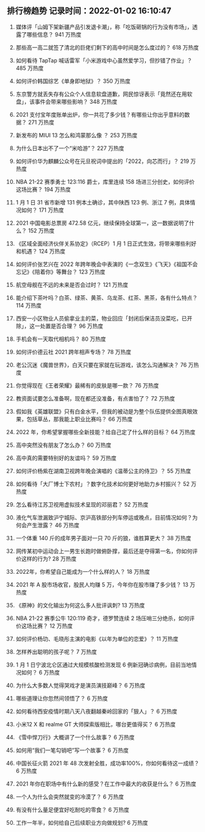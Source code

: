 
## 排行榜趋势 记录时间：2022-01-02 16:10:47
  
  1. 媒体评「山姆下架新疆产品引发退卡潮」，称「吃饭砸锅的行为没有市场」，透露了哪些信息？ 941 万热度
    
  2. 那些高一高二就签了清北的巨佬们剩下的高中时间是怎么度过的？ 618 万热度
    
  3. 如何看待 TapTap 喊话雷军「小米游戏中心虽然爱学习，但抄错了作业」？ 485 万热度
    
  4. 如何评价韩国综艺《单身即地狱》？ 350 万热度
    
  5. 东京警方就丢失存有公众个人信息软盘道歉，网民惊讶表示「竟然还在用软盘」，该事件会带来哪些影响？ 348 万热度
    
  6. 2021 支付宝年度账单出炉，你一共花了多少钱？有哪些让你出乎意料的数据？ 271 万热度
    
  7. 新发布的 MIUI 13 怎么和鸿蒙那么像 ？ 253 万热度
    
  8. 为什么日本出不了一个“米哈游”？ 227 万热度
    
  9. 如何评价华为麒麟公众号在元旦祝词中提出的「2022，向芯而行」？ 219 万热度
    
  10. NBA 21-22 赛季勇士 123:116 爵士，库里连续 158 场进三分创史，如何评价这场比赛？ 194 万热度
    
  11. 1 月 1 日 31 省市新增 131 例本土确诊，其中陕西 123 例、浙江 7 例，具体情况如何？ 171 万热度
    
  12. 2021 中国电影总票房 472.58 亿元，继续保持全球第一，这一数据说明了什么？ 152 万热度
    
  13. 《区域全面经济伙伴关系协定》（RCEP）1 月 1 日正式生效，将带来哪些利好和机遇？ 124 万热度
    
  14. 如何评价张艺兴在 2022 年跨年晚会中表演的《一念双生》《飞天》《祖国不会忘记》《陪着你》等舞台？ 123 万热度
    
  15. 航空母舰在不远的未来是否会过时？ 121 万热度
    
  16. 能介绍下茶叶吗？白茶、绿茶、黄茶、乌龙茶、红茶、黑茶，各有什么特点？ 114 万热度
    
  17. 西安一小区物业人员偷拿业主的菜，物业回应「封闭后保洁员没菜吃，已开除」，这一处置是否合理？ 96 万热度
    
  18. 手机会有一天取代相机吗？ 80 万热度
    
  19. 如何评价德云社 2021 跨年相声专场？ 78 万热度
    
  20. 老公沉迷《魔兽世界》，白天只要在家就在玩游戏，该怎么沟通解决？ 76 万热度
    
  21. 你觉得现在《王者荣耀》最稀有的皮肤是哪一款？ 76 万热度
    
  22. 教资面试要怎么准备啊，现在都还没准备，有点害怕了？ 72 万热度
    
  23. 假如我《英雄联盟》只有白金水平，但我的被动是为整个队伍提供全图真眼效果，包括草丛，那我能上职业比赛吗？ 66 万热度
    
  24. 2022 年，你希望掌握哪些全新技能？给自己定了什么样的目标？ 64 万热度
    
  25. 高中突然没有朋友了怎么办？ 60 万热度
    
  26. 高中真的需要特别好的友谊吗？ 59 万热度
    
  27. 如何评价杨紫在湖南卫视跨年晚会演唱的《温蒂公主的侍卫》？ 55 万热度
    
  28. 如何看待「大厂博士下农村」？数字化技术如何更好地助力乡村振兴？ 52 万热度
    
  29. 怎么看待江苏卫视用虚拟技术呈现的邓丽君？ 52 万热度
    
  30. 液化气车泄漏致沪宁城际、京沪高铁部分列车停运或晚点，目前情况如何？为何会产生泄露？ 46 万热度
    
  31. 一个体重 140 斤的成年男子面对一只 70 斤的狼，谁胜算更大？ 38 万热度
    
  32. 网传某初中运动会上一男生长跑时做俯卧撑，最后还是夺得第一名，你如何评价这样的行为? 28 万热度
    
  33. 2022年，你希望自己能成为一个什么样的人？ 18 万热度
    
  34. 2021 年 A 股市场收官，股民人均赚 5 万，今年你在股市赚了多少钱？ 13 万热度
    
  35. 《原神》的文化输出为何这么多人批评讽刺? 13 万热度
    
  36. NBA 21-22 赛季公牛 120:119 奇才，德罗赞连续 2 场压哨三分绝杀，如何评价这场比赛？ 12 万热度
    
  37. 如何评价杨玏、毛晓彤主演的电影《以年为单位的恋爱》？ 11 万热度
    
  38. 怎样养出聪明的孩子呢？ 7 万热度
    
  39. 1 月 1 日宁波北仑区通过大规模核酸检测发现 6 例新冠确诊病例，目前当地情况如何？ 6 万热度
    
  40. 为什么大多数人觉得哭戏才是演员演技巅峰？ 6 万热度
    
  41. 哪些道理让你忽然间领悟了？ 6 万热度
    
  42. 如何看待西安疫情时期八天八夜翻越秦岭回家的「狠人」？ 6 万热度
    
  43. 小米12 X 和 realme GT 大师探索版相比，哪台更值得买？ 6 万热度
    
  44. 《雪中悍刀行》大概讲了一个什么故事？ 6 万热度
    
  45. 如何用“我们一笔勾销吧”写一个故事？ 6 万热度
    
  46. 中国长征火箭 2021 年 48 次发射全胜，成功率100%，你如何看待这一成绩？ 6 万热度
    
  47. 2021 年你在职场中有什么新的感受？在工作中最大的收获是什么？ 6 万热度
    
  48. 一个人为什么会突然就变的冷漠了？ 6 万热度
    
  49. 有没有什么量足便宜好吃耐吃的零食？ 6 万热度
    
  50. 工作一年半，如何给自己后续职业方向做规划? 6 万热度
    